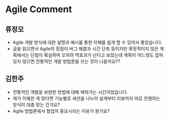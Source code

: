 # Agile Comment

## 류정모
- Agile 개발 방식에 대한 설명과 예시를 통한 이해를 쉽게 할 수 있어서 좋았습니다.
- 글을 읽으면서 Agile의 장점이 버그 해결과 시간 단축 등이지만 확정적이지 않은 계획에서는 단점이 확실하여 오히려 역효과가 난다고 보았는데 계획이 어느정도 잡혀있지 않으면 전통적인 개발 방법론을 쓰는 것이 나을까요??

## 김한주
- 전통적인 개발을 보완한 방법에 대해 배워가는 시간이었습니다.
- 제가 이해한 게 맞다면 기능별로 세션을 나누어 설계부터 리뷰까지 따로 진행하는 방식이 대충 맞는 건가요?
- Agile 방법론에서 협업이 중요시되는 이유가 뭔가요?
